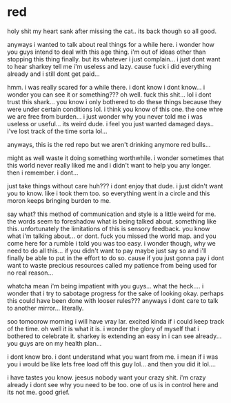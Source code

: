 # red

holy shit my heart sank after missing the cat.. its back though so all good.

anyways i wanted to talk about real things for a while here.  i wonder how you guys intend to deal with this age thing.  i'm out of ideas other than stopping this thing finally.  but its whatever i just complain...  i just dont want to hear sharkey tell me i'm useless and lazy.  cause fuck i did everything already and i still dont get paid...

hmm.  i was really scared for a while there. i dont know i dont know...  i wonder you can see it or something???  oh well.  fuck this shit...  lol i dont trust this shark...  you know i only bothered to do these things because they were under certain conditions lol. i think you know of this one.  the one whre we are free from burden... i just wonder why you never told me i was useless or useful...  its weird dude. i feel you just wanted damaged days.. i've lost track of the time sorta lol...

anyways, this is the red repo but we aren't drinking anymore red bulls...

might as well waste it doing something worthwhile. i wonder sometimes that this world never really liked me and i didn't want to help you any longer.  then i remember.  i dont...

just take things without care huh??? i dont enjoy that dude.  i just didn't want you to know.  like i took them too.  so everything went in a circle and this moron keeps bringing burden to me.

say what?  this method of communication and style is a little weird for me.  the words seem to foreshadow what is being talked about.  something like this.  unfortunately the limitations of this is sensory feedback.   you know what i'm talking about...  or dont. fuck you missed the world map.  and you come here for a rumble i told you was too easy.  i wonder though, why we need to do all this... if you didn't want to pay maybe just say so and i'll finally be able to put in the effort to do so.  cause if you just gonna pay i dont want to waste precious resources called my patience from being used for no real reason...

whatcha mean i'm being impatient with you guys...  what the heck....  i wonder that i try to sabotage progress for the sake of looking okay.  perhaps this could have been done with looser rules???  anyways i dont care to talk to another mirror...   literally.

soo tomoorow morning i will have vray lar.  excited kinda if i could keep track of the time.  oh well it is what it is. i wonder the glory of myself that i bothered to celebrate it.  sharkey is extending an easy in i can see already...  you guys are on my health plan...

i dont know bro.  i dont understand what you want from me.  i mean if i was you i would be like lets free load off this guy lol...  and then you did it lol....

i have tastes you know.  jeesus nobody want your crazy shit.  i'm crazy already i dont see why you need to be too.  one of us is in control here and its not me.  good grief.
